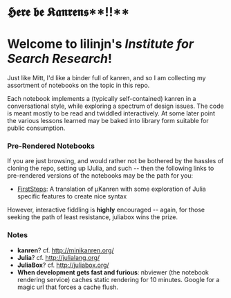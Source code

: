 # 𝕳𝖊𝖗𝖊 𝖇𝖊 𝕶𝖆𝖓𝖗𝖊𝖓𝖘**‼**

# Welcome to lilinjn's *Institute for Search Research*!

Just like Mitt, I'd like a binder full of kanren, and so I am collecting my assortment of notebooks on the topic in this repo. 

Each notebook implements a (typically self-contained) kanren in a conversational style, while exploring a spectrum of design issues.  The code is meant mostly to be read and twiddled interactively.  At some later point the various lessons learned may be baked into library form suitable for public consumption. 

### Pre-Rendered Notebooks
If you are just browsing, and would rather not be bothered by the hassles of cloning the repo, setting up IJulia, and such -- then the following links to pre-rendered versions of the notebooks may be the path for you:

* [FirstSteps]: A translation of µKanren with some exploration of Julia specific features to create nice syntax

[FirstSteps]:http://nbviewer.ipython.org/github/lilinjn/lilKanren/blob/master/FirstSteps.ipynb  

However, interactive fiddling is **highly** encouraged -- again, for those seeking the path of least resistance, juliabox wins the prize.

### Notes
* **kanren**? cf. http://minikanren.org/
* **Julia**? cf. http://julialang.org/
* **JuliaBox**? cf. http://juliabox.org/
* **When development gets fast and furious**: nbviewer (the notebook rendering service) caches static rendering for 10 minutes.  Google for a magic url that forces a cache flush.
